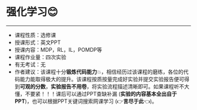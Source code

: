 # 强化学习😊

------

- 课程性质：选修课
- 授课形式：英文PPT
- 授课内容：MDP，RL，IL，POMDP等
- 课程作业量：四次实验
- 有无考试：无
- 作者建议：该课程十分**锻炼代码能力**💥，相信经历过该课程的磨练，各位的代码能力能取得极大的提升。该课程按质按量完成好实验并提交实验报告便可得到**可观的分数**，**实验报告不用卷**，将实验流程描述清晰即可。如果课程听不大懂，不要紧！！！课后可以通过PPT查缺补漏 (**实验的内容基本全出自于PPT**)，也可以根据PPT关键词搜索网课学习 (👉**言尽于此**👈)。